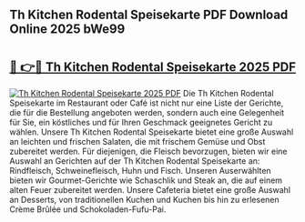 ## Th Kitchen Rodental Speisekarte PDF Download Online 2025 bWe99

# <h2><a href="http://gc662mf.nevu.top/?p=Th+Kitchen+Rodental+Speisekarte">🔗 👉🔴 Th Kitchen Rodental Speisekarte 2025 PDF</a></h2>

[![Th Kitchen Rodental Speisekarte 2025 PDF](https://i.imgur.com/dBaPXMq.png)](http://gc662mf.nevu.top/?p=Th+Kitchen+Rodental+Speisekarte)
Die Th Kitchen Rodental Speisekarte im Restaurant oder Café ist nicht nur eine Liste der Gerichte, die für die Bestellung angeboten werden, sondern auch eine Gelegenheit für Sie, ein köstliches und für Ihren Geschmack geeignetes Gericht zu wählen. Unsere Th Kitchen Rodental Speisekarte bietet eine große Auswahl an leichten und frischen Salaten, die mit frischem Gemüse und Obst zubereitet werden. Für diejenigen, die Fleisch bevorzugen, bieten wir eine Auswahl an Gerichten auf der Th Kitchen Rodental Speisekarte an: Rindfleisch, Schweinefleisch, Huhn und Fisch. Unseren Auserwählten bieten wir Gourmet-Gerichte wie Schaschlik und Steak an, die auf einem alten Feuer zubereitet werden. Unsere Cafeteria bietet eine große Auswahl an Desserts, von traditionellen Kuchen und Kuchen bis hin zu erlesenen Crème Brûlée und Schokoladen-Fufu-Pai.
